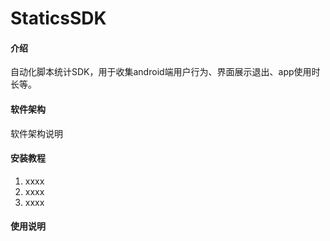# StaticsSDK

#### 介绍
自动化脚本统计SDK，用于收集android端用户行为、界面展示退出、app使用时长等。

#### 软件架构
软件架构说明


#### 安装教程

1.  xxxx
2.  xxxx
3.  xxxx

#### 使用说明


